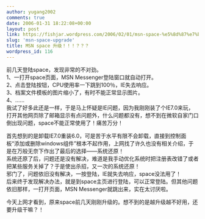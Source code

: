 ```yaml
---
author: yugang2002
comments: true
date: 2006-01-31 18:22:08+00:00
layout: post
link: https://fishjar.wordpress.com/2006/02/01/msn-space-%e5%8d%87%e7%ba%a7%ef%bc%81%ef%bc%81%ef%bc%81%ef%bc%9f%ef%bc%9f%ef%bc%9f/
slug: 'msn-space-upgrade'
title: MSN space 升级！！！？？？
wordpress_id: 116
---
```





前几天登陆space，发现非常的不对劲。  
1、一打开space页面，MSN Messenger登陆窗口就自动打开。  
2、点击登陆按钮，CPU使用率一下跳到100％，IE失去响应。  
3、档案文件模板的图片缩小了，有时不能正常显示图片。  
4、……  
我试了好多此还是一样，于是马上怀疑是IE问题，因为我刚刚装了个IE7.0来玩，打开其他网页除了邮箱显示有点问题外，什么问题都没有，想不到在微软自家门口倒出现问题，space不能正常使用了！痛苦万分！




首先想到的是卸载IE7.0重装6.0，可是苦于水平有限不会卸载，直接到控制面板“添加或删除windows组件”根本不起作用，上网找了许久也没有相关介绍，于是在万般无奈下作出了最后的选择——系统还原！  
系统还原了后，问题还是没有解决，难道是我手动优化系统时把注册表改错了或者把某些服务关掉了？于是使出杀招，又一次的系统还原！  
邪门了，问题依旧没有解决，一按登陆，IE就失去响应，space没法用了！  
后来终于发现解决办法，就是到space主页进行登陆，可以正常登陆。但其他问题依旧那样，一打开页面，MSN Messenger就跳出来，实在太讨厌啦。




今天上网才看到，原来space前几天刚刚升级的。想不到的是越升级越不好用，还要升级干嘛？！
